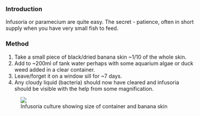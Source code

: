### Introduction

Infusoria or paramecium are quite easy. The secret - patience, often in short supply when you have very small fish to feed.

### Method

1. Take a small piece of black/dried banana skin ~1/10 of the whole skin.
2. Add to ~200ml of tank water perhaps with some aquarium algae or duck weed added in a clear container.
3. Leave/forget it on a window sill for ~7 days.
4. Any cloudy liquid (bacteria) should now have cleared and infusoria should be visible with the help from some magnification.

<figure>
  <img src="https://thekillifish.net/index_ATTACHMENTS/infusoria.jpg" />
  <figcaption>Infusoria culture showing size of container and banana skin</figcaption>
</figure>
